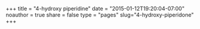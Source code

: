 +++
title = "4-hydroxy piperidine"
date = "2015-01-12T19:20:04-07:00"
noauthor = true
share = false
type = "pages"
slug="4-hydroxy-piperidone"
+++

